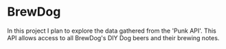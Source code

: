# BrewDog

In this project I plan to explore the data gathered from the 'Punk API'. This API allows access to all BrewDog's DIY Dog beers and their brewing notes. 
